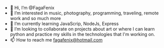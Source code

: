 - 👋 Hi, I’m @FagaFenix
- 👀 I’m interested in music, photography, programming, traveling, remote work and so much more
- 🌱 I’m currently learning JavaScrip, NodeJs, Express
- 💞️ I’m looking to collaborate on projects about art or where I can learn python and practice my skills in the technologies that I'm working on.
- 📫 How to reach me fagafenix@hotmail.com

<!---
FagaFenix/FagaFenix is a ✨ special ✨ repository because its `README.md` (this file) appears on your GitHub profile.
You can click the Preview link to take a look at your changes.
--->
